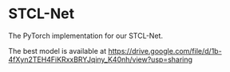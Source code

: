 # STCL-Net

The PyTorch implementation for our STCL-Net.

The best model is available at https://drive.google.com/file/d/1b-4fXyn2TEH4FiKRxxBRYJqiny_K40nh/view?usp=sharing
